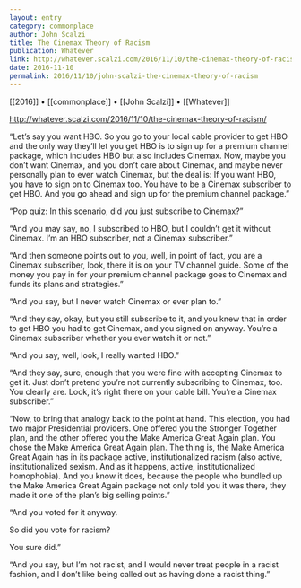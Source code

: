 ```yaml
---
layout: entry
category: commonplace
author: John Scalzi
title: The Cinemax Theory of Racism
publication: Whatever
link: http://whatever.scalzi.com/2016/11/10/the-cinemax-theory-of-racism/
date: 2016-11-10
permalink: 2016/11/10/john-scalzi-the-cinemax-theory-of-racism
---
```


[[2016]] • [[commonplace]] • [[John Scalzi]] • [[Whatever]]

http://whatever.scalzi.com/2016/11/10/the-cinemax-theory-of-racism/

“Let’s say you want HBO. So you go to your local cable provider to get HBO and the only way they’ll let you get HBO is to sign up for a premium channel package, which includes HBO but also includes Cinemax. Now, maybe you don’t want Cinemax, and you don’t care about Cinemax, and maybe never personally plan to ever watch Cinemax, but the deal is: If you want HBO, you have to sign on to Cinemax too. You have to be a Cinemax subscriber to get HBO. And you go ahead and sign up for the premium channel package.”

“Pop quiz: In this scenario, did you just subscribe to Cinemax?”

“And you may say, no, I subscribed to HBO, but I couldn’t get it without Cinemax. I’m an HBO subscriber, not a Cinemax subscriber.”

“And then someone points out to you, well, in point of fact, you are a Cinemax subscriber, look, there it is on your TV channel guide. Some of the money you pay in for your premium channel package goes to Cinemax and funds its plans and strategies.”

“And you say, but I never watch Cinemax or ever plan to.”

“And they say, okay, but you still subscribe to it, and you knew that in order to get HBO you had to get Cinemax, and you signed on anyway. You’re a Cinemax subscriber whether you ever watch it or not.”

“And you say, well, look, I really wanted HBO.”

“And they say, sure, enough that you were fine with accepting Cinemax to get it. Just don’t pretend you’re not currently subscribing to Cinemax, too. You clearly are. Look, it’s right there on your cable bill. You’re a Cinemax subscriber.”

“Now, to bring that analogy back to the point at hand. This election, you had two major Presidential providers. One offered you the Stronger Together plan, and the other offered you the Make America Great Again plan. You chose the Make America Great Again plan. The thing is, the Make America Great Again has in its package active, institutionalized racism (also active, institutionalized sexism. And as it happens, active, institutionalized homophobia). And you know it does, because the people who bundled up the Make America Great Again package not only told you it was there, they made it one of the plan’s big selling points.”

“And you voted for it anyway.

So did you vote for racism?

You sure did.”

“And you say, but I’m not racist, and I would never treat people in a racist fashion, and I don’t like being called out as having done a racist thing.”


